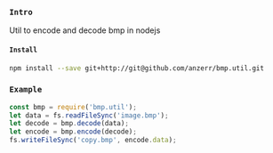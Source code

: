 
### `Intro`
Util to encode and decode bmp in nodejs

#### `Install`
``` bash
npm install --save git+http://git@github.com/anzerr/bmp.util.git
```

### `Example`

``` javascript
const bmp = require('bmp.util');
let data = fs.readFileSync('image.bmp');
let decode = bmp.decode(data);
let encode = bmp.encode(decode);
fs.writeFileSync('copy.bmp', encode.data);
```

